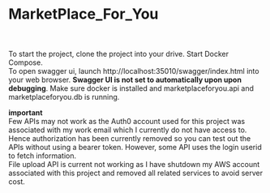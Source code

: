 # MarketPlace_For_You<br><br>

To start the project, clone the project into your drive. Start Docker Compose. <br>
To open swagger ui, launch http://localhost:35010/swagger/index.html into your web browser. **Swagger UI is not set to automatically upon upon debugging**. Make sure docker is installed and marketplaceforyou.api and marketplaceforyou.db is running.<br>

**important**<br>
Few APIs may not work as the Auth0 account used for this project was associated with my work email which I currently do not have access to. Hence authorization has been currently removed so you can test out the APIs without using a bearer token. However, some API uses the login userid to fetch information.<br>
File upload API is current not working as I have shutdown my AWS account associated with this project and removed all related services to avoid server cost.

